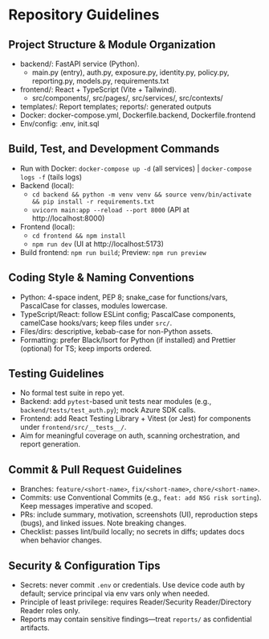 # Repository Guidelines

## Project Structure & Module Organization

- backend/: FastAPI service (Python).
  - main.py (entry), auth.py, exposure.py, identity.py, policy.py, reporting.py, models.py, requirements.txt
- frontend/: React + TypeScript (Vite + Tailwind).
  - src/components/, src/pages/, src/services/, src/contexts/
- templates/: Report templates; reports/: generated outputs
- Docker: docker-compose.yml, Dockerfile.backend, Dockerfile.frontend
- Env/config: .env, init.sql

## Build, Test, and Development Commands

- Run with Docker: `docker-compose up -d` (all services) | `docker-compose logs -f` (tails logs)
- Backend (local):
  - `cd backend && python -m venv venv && source venv/bin/activate && pip install -r requirements.txt`
  - `uvicorn main:app --reload --port 8000` (API at http://localhost:8000)
- Frontend (local):
  - `cd frontend && npm install`
  - `npm run dev` (UI at http://localhost:5173)
- Build frontend: `npm run build`; Preview: `npm run preview`

## Coding Style & Naming Conventions

- Python: 4-space indent, PEP 8; snake_case for functions/vars, PascalCase for classes, modules lowercase.
- TypeScript/React: follow ESLint config; PascalCase components, camelCase hooks/vars; keep files under `src/`.
- Files/dirs: descriptive, kebab-case for non-Python assets.
- Formatting: prefer Black/Isort for Python (if installed) and Prettier (optional) for TS; keep imports ordered.

## Testing Guidelines

- No formal test suite in repo yet.
- Backend: add `pytest`-based unit tests near modules (e.g., `backend/tests/test_auth.py`); mock Azure SDK calls.
- Frontend: add React Testing Library + Vitest (or Jest) for components under `frontend/src/__tests__/`.
- Aim for meaningful coverage on auth, scanning orchestration, and report generation.

## Commit & Pull Request Guidelines

- Branches: `feature/<short-name>`, `fix/<short-name>`, `chore/<short-name>`.
- Commits: use Conventional Commits (e.g., `feat: add NSG risk sorting`). Keep messages imperative and scoped.
- PRs: include summary, motivation, screenshots (UI), reproduction steps (bugs), and linked issues. Note breaking changes.
- Checklist: passes lint/build locally; no secrets in diffs; updates docs when behavior changes.

## Security & Configuration Tips

- Secrets: never commit `.env` or credentials. Use device code auth by default; service principal via env vars only when needed.
- Principle of least privilege: requires Reader/Security Reader/Directory Reader roles only.
- Reports may contain sensitive findings—treat `reports/` as confidential artifacts.
